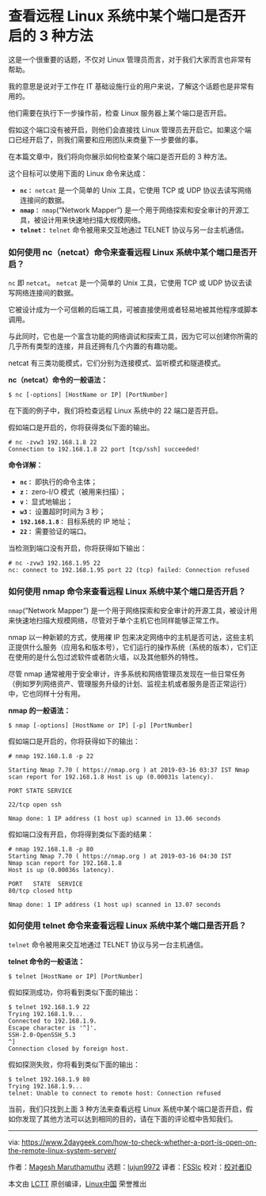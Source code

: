 [#]: collector: "lujun9972"
[#]: translator: "FSSlc"
[#]: reviewer: " "
[#]: publisher: " "
[#]: url: " "
[#]: subject: "3 Ways To Check Whether A Port Is Open On The Remote Linux System?"
[#]: via: "https://www.2daygeek.com/how-to-check-whether-a-port-is-open-on-the-remote-linux-system-server/"
[#]: author: "Magesh Maruthamuthu https://www.2daygeek.com/author/magesh/"

查看远程 Linux 系统中某个端口是否开启的 3 种方法
======

这是一个很重要的话题，不仅对 Linux 管理员而言，对于我们大家而言也非常有帮助。

我的意思是说对于工作在 IT 基础设施行业的用户来说，了解这个话题也是非常有用的。

他们需要在执行下一步操作前，检查 Linux 服务器上某个端口是否开启。

假如这个端口没有被开启，则他们会直接找 Linux 管理员去开启它。如果这个端口已经开启了，则我们需要和应用团队来商量下一步要做的事。

在本篇文章中，我们将向你展示如何检查某个端口是否开启的 3 种方法。

这个目标可以使用下面的 Linux 命令来达成：

  * **`nc：`** `netcat` 是一个简单的 Unix 工具，它使用 TCP 或 UDP 协议去读写网络连接间的数据。
  * **`nmap：`** `nmap`(“Network Mapper”) 是一个用于网络探索和安全审计的开源工具，被设计用来快速地扫描大规模网络。
  * **`telnet：`** `telnet` 命令被用来交互地通过 TELNET 协议与另一台主机通信。

### 如何使用 nc（netcat）命令来查看远程 Linux 系统中某个端口是否开启？

`nc` 即 `netcat`。 `netcat` 是一个简单的 Unix 工具，它使用 TCP 或 UDP 协议去读写网络连接间的数据。

它被设计成为一个可信赖的后端工具，可被直接使用或者轻易地被其他程序或脚本调用。

与此同时，它也是一个富含功能的网络调试和探索工具，因为它可以创建你所需的几乎所有类型的连接，并且还拥有几个内置的有趣功能。

netcat 有三类功能模式，它们分别为连接模式、监听模式和隧道模式。

**nc（netcat）命令的一般语法：**

```
$ nc [-options] [HostName or IP] [PortNumber]
```

在下面的例子中，我们将检查远程 Linux 系统中的 22 端口是否开启。

假如端口是开启的，你将获得类似下面的输出。

```
# nc -zvw3 192.168.1.8 22
Connection to 192.168.1.8 22 port [tcp/ssh] succeeded!
```

**命令详解：**

  * **`nc：`** 即执行的命令主体；
  * **`z：`** zero-I/O 模式（被用来扫描）；
  * **`v：`** 显式地输出；
  * **`w3：`** 设置超时时间为 3 秒；
  * **`192.168.1.8：`** 目标系统的 IP 地址；
  * **`22：`** 需要验证的端口。

当检测到端口没有开启，你将获得如下输出：

```
# nc -zvw3 192.168.1.95 22
nc: connect to 192.168.1.95 port 22 (tcp) failed: Connection refused
```

### 如何使用 nmap 命令来查看远程 Linux 系统中某个端口是否开启？

`nmap`(“Network Mapper”) 是一个用于网络探索和安全审计的开源工具，被设计用来快速地扫描大规模网络，尽管对于单个主机它也同样能够正常工作。

nmap 以一种新颖的方式，使用裸 IP 包来决定网络中的主机是否可达，这些主机正提供什么服务（应用名和版本号），它们运行的操作系统（系统的版本），它们正在使用的是什么包过滤软件或者防火墙，以及其他额外的特性。

尽管 nmap 通常被用于安全审计，许多系统和网络管理员发现在一些日常任务（例如罗列网络资产、管理服务升级的计划、监视主机或者服务是否正常运行）中，它也同样十分有用。

**nmap 的一般语法：**

```
$ nmap [-options] [HostName or IP] [-p] [PortNumber]
```

假如端口是开启的，你将获得如下的输出：

```
# nmap 192.168.1.8 -p 22

Starting Nmap 7.70 ( https://nmap.org ) at 2019-03-16 03:37 IST Nmap scan report for 192.168.1.8 Host is up (0.00031s latency).

PORT STATE SERVICE

22/tcp open ssh 

Nmap done: 1 IP address (1 host up) scanned in 13.06 seconds
```

假如端口没有开启，你将得到类似下面的结果：

```
# nmap 192.168.1.8 -p 80
Starting Nmap 7.70 ( https://nmap.org ) at 2019-03-16 04:30 IST
Nmap scan report for 192.168.1.8
Host is up (0.00036s latency).

PORT   STATE  SERVICE
80/tcp closed http

Nmap done: 1 IP address (1 host up) scanned in 13.07 seconds
```

###  如何使用 telnet 命令来查看远程 Linux 系统中某个端口是否开启？

`telnet` 命令被用来交互地通过 TELNET 协议与另一台主机通信。

**telnet 命令的一般语法：**

```
$ telnet [HostName or IP] [PortNumber]
```

假如探测成功，你将看到类似下面的输出：

```
$ telnet 192.168.1.9 22
Trying 192.168.1.9...
Connected to 192.168.1.9.
Escape character is '^]'.
SSH-2.0-OpenSSH_5.3
^]
Connection closed by foreign host.
```

假如探测失败，你将看到类似下面的输出：

```
$ telnet 192.168.1.9 80
Trying 192.168.1.9...
telnet: Unable to connect to remote host: Connection refused
```

当前，我们只找到上面 3 种方法来查看远程 Linux 系统中某个端口是否开启，假如你发现了其他方法可以达到相同的目的，请在下面的评论框中告知我们。

--------------------------------------------------------------------------------

via: https://www.2daygeek.com/how-to-check-whether-a-port-is-open-on-the-remote-linux-system-server/

作者：[Magesh Maruthamuthu][a]
选题：[lujun9972][b]
译者：[FSSlc](https://github.com/FSSlc)
校对：[校对者ID](https://github.com/校对者ID)

本文由 [LCTT](https://github.com/LCTT/TranslateProject) 原创编译，[Linux中国](https://linux.cn/) 荣誉推出

[a]: https://www.2daygeek.com/author/magesh/
[b]: https://github.com/lujun9972
